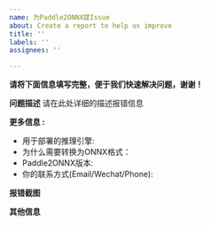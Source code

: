 ```yaml
---
name: 为Paddle2ONNX提Issue
about: Create a report to help us improve
title: ''
labels: ''
assignees: ''

---
```


**请将下面信息填写完整，便于我们快速解决问题，谢谢！**

**问题描述**
请在此处详细的描述报错信息


**更多信息 :**
 - 用于部署的推理引擎:
 - 为什么需要转换为ONNX格式：
 - Paddle2ONNX版本:
 - 你的联系方式(Email/Wechat/Phone):

**报错截图**


**其他信息**
